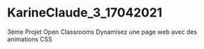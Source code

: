 # KarineClaude_3_17042021
3ème Projet Open Classrooms 
Dynamisez une page web avec des animations CSS
